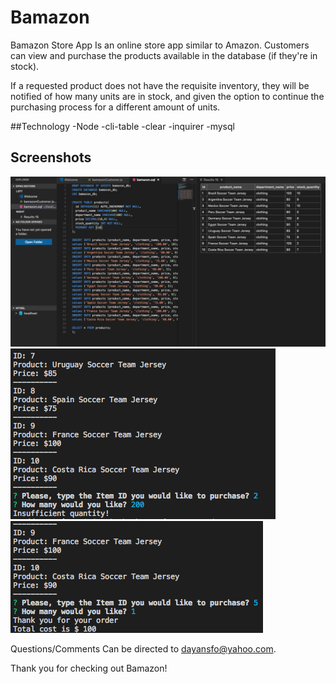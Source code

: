 # Bamazon

Bamazon Store App
Is an online store app similar to Amazon. Customers can view and purchase the products available in the database (if they're in stock).

If a requested product does not have the requisite inventory, they will be notified of how many units are in stock, and given the option to continue the purchasing process for a different amount of units.

##Technology
-Node
-cli-table
-clear
-inquirer
-mysql

## Screenshots
![sql](https://github.com/dayansfo/Bamazon/blob/master/bamazon%20sql%20image.png?raw=true)
![insufficient](https://github.com/dayansfo/Bamazon/blob/master/insufficient%20quantity.png?raw=true)
![sufficient](https://github.com/dayansfo/Bamazon/blob/master/sufficient%20quantity.png?raw=true)

Questions/Comments
Can be directed to dayansfo@yahoo.com.

Thank you for checking out Bamazon!

